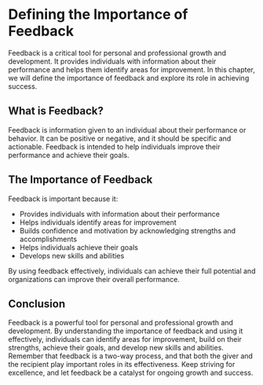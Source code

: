# Defining the Importance of Feedback

Feedback is a critical tool for personal and professional growth and development. It provides individuals with information about their performance and helps them identify areas for improvement. In this chapter, we will define the importance of feedback and explore its role in achieving success.

What is Feedback?
-----------------

Feedback is information given to an individual about their performance or behavior. It can be positive or negative, and it should be specific and actionable. Feedback is intended to help individuals improve their performance and achieve their goals.

The Importance of Feedback
--------------------------

Feedback is important because it:

* Provides individuals with information about their performance
* Helps individuals identify areas for improvement
* Builds confidence and motivation by acknowledging strengths and accomplishments
* Helps individuals achieve their goals
* Develops new skills and abilities

By using feedback effectively, individuals can achieve their full potential and organizations can improve their overall performance.

Conclusion
----------

Feedback is a powerful tool for personal and professional growth and development. By understanding the importance of feedback and using it effectively, individuals can identify areas for improvement, build on their strengths, achieve their goals, and develop new skills and abilities. Remember that feedback is a two-way process, and that both the giver and the recipient play important roles in its effectiveness. Keep striving for excellence, and let feedback be a catalyst for ongoing growth and success.
